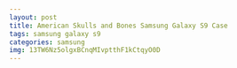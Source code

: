 ```yaml
---
layout: post
title: American Skulls and Bones Samsung Galaxy S9 Case
tags: samsung galaxy s9
categories: samsung
img: 13TW6Nz5olgxBCnqMIvptthF1kCtqyO0D
---
```

